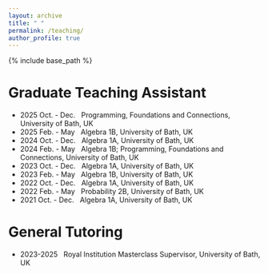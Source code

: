 ```yaml
---
layout: archive
title: " "
permalink: /teaching/
author_profile: true
---
```


{% include base_path %}

Graduate Teaching Assistant
====
* 2025 Oct. - Dec. &nbsp; Programming, Foundations and Connections, University of Bath, UK
* 2025 Feb. - May  &nbsp; Algebra 1B, University of Bath, UK
* 2024 Oct. - Dec. &nbsp; Algebra 1A, University of Bath, UK
* 2024 Feb. - May  &nbsp; Algebra 1B; Programming, Foundations and Connections, University of Bath, UK
* 2023 Oct. - Dec. &nbsp; Algebra 1A, University of Bath, UK
* 2023 Feb. - May  &nbsp; Algebra 1B, University of Bath, UK
* 2022 Oct. - Dec. &nbsp; Algebra 1A, University of Bath, UK
* 2022 Feb. - May  &nbsp; Probability 2B, University of Bath, UK
* 2021 Oct. - Dec. &nbsp; Algebra 1A, University of Bath, UK



General Tutoring
====
* 2023-2025 &nbsp; Royal Institution Masterclass Supervisor, University of Bath, UK
